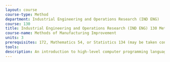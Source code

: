 ```yaml
---
layout: course 
course-type: Method
department: Industrial Engineering and Operations Research (IND ENG)
course: 130
title: Industrial Engineering and Operations Research (IND ENG) 130 Methods of Manufacturing Improvement
course-name: Methods of Manufacturing Improvement
units: 3
prerequisites: 172, Mathematics 54, or Statistics 134 (may be taken concurrently).
tools: 
description: An introduction to high-level computer programming languages with emphasis on strings, modules, functions and objects; sequential and event-based programming. Uses the PYTHON language.
---
```

